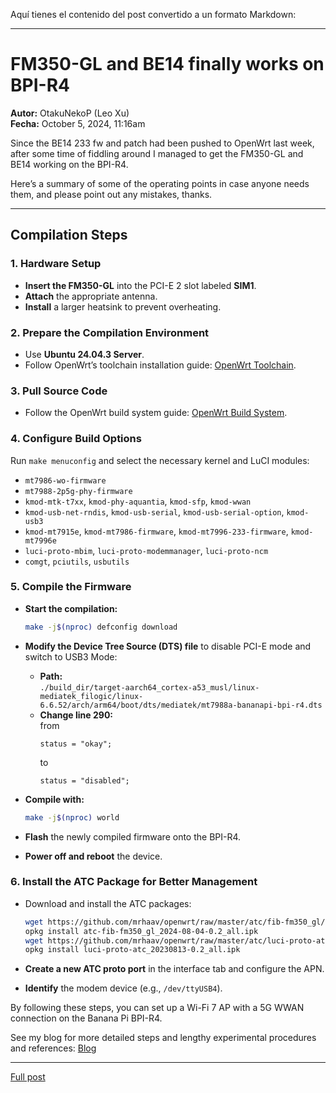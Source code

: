 Aquí tienes el contenido del post convertido a un formato Markdown:

---

# FM350-GL and BE14 finally works on BPI-R4

**Autor:** OtakuNekoP (Leo Xu)  
**Fecha:** October 5, 2024, 11:16am

Since the BE14 233 fw and patch had been pushed to OpenWrt last week, after some time of fiddling around I managed to get the FM350-GL and BE14 working on the BPI-R4.

Here’s a summary of some of the operating points in case anyone needs them, and please point out any mistakes, thanks.

---

## Compilation Steps

### 1. Hardware Setup

- **Insert the FM350-GL** into the PCI-E 2 slot labeled **SIM1**.
- **Attach** the appropriate antenna.
- **Install** a larger heatsink to prevent overheating.

### 2. Prepare the Compilation Environment

- Use **Ubuntu 24.04.3 Server**.
- Follow OpenWrt’s toolchain installation guide: [OpenWrt Toolchain](https://openwrt.org).

### 3. Pull Source Code

- Follow the OpenWrt build system guide: [OpenWrt Build System](https://openwrt.org).

### 4. Configure Build Options

Run `make menuconfig` and select the necessary kernel and LuCI modules:

- `mt7986-wo-firmware`
- `mt7988-2p5g-phy-firmware`
- `kmod-mtk-t7xx`, `kmod-phy-aquantia`, `kmod-sfp`, `kmod-wwan`
- `kmod-usb-net-rndis`, `kmod-usb-serial`, `kmod-usb-serial-option`, `kmod-usb3`
- `kmod-mt7915e`, `kmod-mt7986-firmware`, `kmod-mt7996-233-firmware`, `kmod-mt7996e`
- `luci-proto-mbim`, `luci-proto-modemmanager`, `luci-proto-ncm`
- `comgt`, `pciutils`, `usbutils`

### 5. Compile the Firmware

- **Start the compilation:**

  ```bash
  make -j$(nproc) defconfig download
  ```

- **Modify the Device Tree Source (DTS) file** to disable PCI-E mode and switch to USB3 Mode:
  - **Path:**  
    `./build_dir/target-aarch64_cortex-a53_musl/linux-mediatek_filogic/linux-6.6.52/arch/arm64/boot/dts/mediatek/mt7988a-bananapi-bpi-r4.dts`
  - **Change line 290:**  
    from  
    ```dts
    status = "okay";
    ```  
    to  
    ```dts
    status = "disabled";
    ```

- **Compile with:**

  ```bash
  make -j$(nproc) world
  ```

- **Flash** the newly compiled firmware onto the BPI-R4.
- **Power off and reboot** the device.

### 6. Install the ATC Package for Better Management

- Download and install the ATC packages:

  ```bash
  wget https://github.com/mrhaav/openwrt/raw/master/atc/fib-fm350_gl/atc-fib-fm350_gl_2024-08-04-0.2_all.ipk
  opkg install atc-fib-fm350_gl_2024-08-04-0.2_all.ipk
  wget https://github.com/mrhaav/openwrt/raw/master/atc/luci-proto-atc_20230813-0.2_all.ipk
  opkg install luci-proto-atc_20230813-0.2_all.ipk
  ```

- **Create a new ATC proto port** in the interface tab and configure the APN.
- **Identify** the modem device (e.g., `/dev/ttyUSB4`).

By following these steps, you can set up a Wi-Fi 7 AP with a 5G WWAN connection on the Banana Pi BPI-R4.

See my blog for more detailed steps and lengthy experimental procedures and references: [Blog](https://blog.nyamoe.com/2024/10/using-the-fibocom-fm350-gl-5g-module-on-banana-pi-bpi-r4/)

---
[Full post](https://forum.banana-pi.org/t/fm350-gl-and-be14-finally-works-on-bpi-r4/19170)


